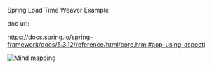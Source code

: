 Spring Load Time Weaver Example

doc url: 

https://docs.spring.io/spring-framework/docs/5.3.12/reference/html/core.html#aop-using-aspectj

![Mind mapping]([http://url/to/img.png](https://www.processon.com/embed/64fadcc227860e0a9197d682)https://www.processon.com/embed/64fadcc227860e0a9197d682)

